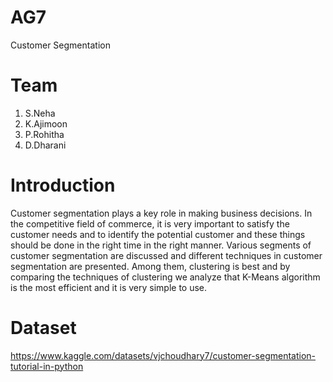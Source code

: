 # AG7
Customer Segmentation <br />
# Team
1. S.Neha
2. K.Ajimoon
3. P.Rohitha
4. D.Dharani<br />
# Introduction
Customer segmentation plays a key role in making business decisions. In the competitive field of commerce, it is very important to satisfy the customer needs and to identify the potential customer and these things should be done in the right time in the right manner. Various segments of customer segmentation are discussed and different techniques in customer segmentation are presented. Among them, clustering is best and by comparing the techniques of clustering we analyze that K-Means algorithm is the most efficient and it is very simple to use.<br />
# Dataset
https://www.kaggle.com/datasets/vjchoudhary7/customer-segmentation-tutorial-in-python
